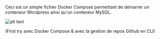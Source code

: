 Ceci est un simple fichier Docker Compose permettant de démarrer un conteneur Wordpress ainsi qu'un conteneur MySQL. 

![alt text](https://notamax.be/wp-content/uploads/2019/12/image-82.png)


(First try avec Docker Compose & avec la gestion de repos Github en CLI)
